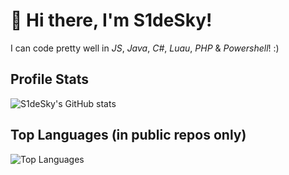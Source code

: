 # 👋 Hi there, I'm S1deSky!

I can code pretty well in *JS*, *Java*, *C#*, *Luau*, *PHP* & *Powershell*! :)

## Profile Stats
![S1deSky's GitHub stats](https://github-readme-stats.vercel.app/api?username=S1deSky&include_all_commits=true&show_icons=true&hide_rank=true&theme=transparent)

## Top Languages (in public repos only)
![Top Languages](https://github-readme-stats.vercel.app/api/top-langs/?username=S1deSky&layout=compact&theme=transparent)
